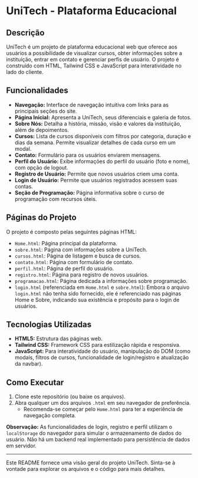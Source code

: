 # UniTech - Plataforma Educacional

## Descrição

UniTech é um projeto de plataforma educacional web que oferece aos usuários a possibilidade de visualizar cursos, obter informações sobre a instituição, entrar em contato e gerenciar perfis de usuário. O projeto é construído com HTML, Tailwind CSS e JavaScript para interatividade no lado do cliente.

## Funcionalidades

* **Navegação:** Interface de navegação intuitiva com links para as principais seções do site.
* **Página Inicial:** Apresenta a UniTech, seus diferenciais e galeria de fotos.
* **Sobre Nós:** Detalha a história, missão, visão e valores da instituição, além de depoimentos.
* **Cursos:** Lista de cursos disponíveis com filtros por categoria, duração e dias da semana. Permite visualizar detalhes de cada curso em um modal.
* **Contato:** Formulário para os usuários enviarem mensagens.
* **Perfil do Usuário:** Exibe informações do perfil do usuário (foto e nome), com opção de logout.
* **Registro de Usuário:** Permite que novos usuários criem uma conta.
* **Login de Usuário:** Permite que usuários registrados acessem suas contas.
* **Seção de Programação:** Página informativa sobre o curso de programação com recursos úteis.

## Páginas do Projeto

O projeto é composto pelas seguintes páginas HTML:

* `Home.html`: Página principal da plataforma.
* `sobre.html`: Página com informações sobre a UniTech.
* `cursos.html`: Página de listagem e busca de cursos.
* `contato.html`: Página com formulário de contato.
* `perfil.html`: Página de perfil do usuário.
* `registro.html`: Página para registro de novos usuários.
* `programacao.html`: Página dedicada a informações sobre programação.
* `login.html` (referenciada em `Home.html` e `sobre.html`): Embora o arquivo `login.html` não tenha sido fornecido, ele é referenciado nas páginas Home e Sobre, indicando sua existência e propósito para o login de usuários.

## Tecnologias Utilizadas

* **HTML5:** Estrutura das páginas web.
* **Tailwind CSS:** Framework CSS para estilização rápida e responsiva.
* **JavaScript:** Para interatividade do usuário, manipulação do DOM (como modais, filtros de cursos, funcionalidade de login/registro e atualização da navbar).

## Como Executar

1.  Clone este repositório (ou baixe os arquivos).
2.  Abra qualquer um dos arquivos `.html` em seu navegador de preferência.
    * Recomenda-se começar pelo `Home.html` para ter a experiência de navegação completa.

**Observação:** As funcionalidades de login, registro e perfil utilizam o `localStorage` do navegador para simular o armazenamento de dados do usuário. Não há um backend real implementado para persistência de dados em servidor.

---

Este README fornece uma visão geral do projeto UniTech. Sinta-se à vontade para explorar os arquivos e o código para mais detalhes.

